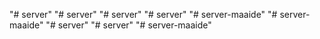 "# server" 
"# server" 
"# server" 
"# server" 
"# server-maaide" 
"# server-maaide" 
"# server" 
"# server" 
"# server-maaide" 
